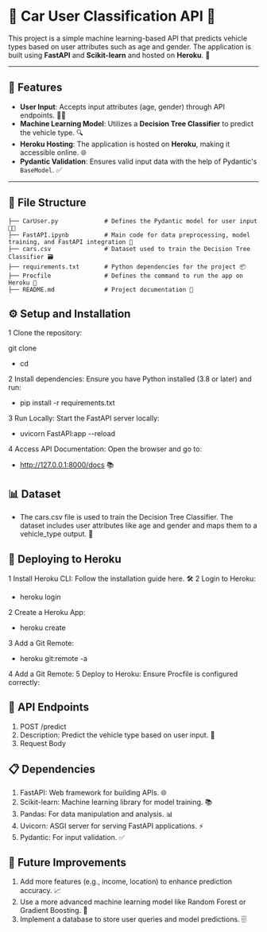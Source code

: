 # 🚗 Car User Classification API 🚙

This project is a simple machine learning-based API that predicts vehicle types based on user attributes such as age and gender. The application is built using **FastAPI** and **Scikit-learn** and hosted on **Heroku**. 🚀

---

## 🔧 Features

- **User Input**: Accepts input attributes (age, gender) through API endpoints. 🧑‍💻
- **Machine Learning Model**: Utilizes a **Decision Tree Classifier** to predict the vehicle type. 🔍
- **Heroku Hosting**: The application is hosted on **Heroku**, making it accessible online. 🌐
- **Pydantic Validation**: Ensures valid input data with the help of Pydantic's `BaseModel`. ✅

---

## 📁 File Structure

```plaintext
├── CarUser.py             # Defines the Pydantic model for user input 🧑‍💻
├── FastAPI.ipynb          # Main code for data preprocessing, model training, and FastAPI integration 📓
├── cars.csv               # Dataset used to train the Decision Tree Classifier 🗃️
├── requirements.txt       # Python dependencies for the project 📦
├── Procfile               # Defines the command to run the app on Heroku 📄
├── README.md              # Project documentation 📜

```

## ⚙️ Setup and Installation
1 Clone the repository:

git clone <repository-url>
- cd <repository-folder>

2 Install dependencies: Ensure you have Python installed (3.8 or later) and run:
- pip install -r requirements.txt

3 Run Locally: Start the FastAPI server locally:
- uvicorn FastAPI:app --reload

4 Access API Documentation: Open the browser and go to:
- http://127.0.0.1:8000/docs 📚

## 📊 Dataset
- The cars.csv file is used to train the Decision Tree Classifier. The dataset includes user attributes like age and gender and maps them to a vehicle_type output. 🚗

## 🚀 Deploying to Heroku
1 Install Heroku CLI: Follow the installation guide here. 🛠️
2 Login to Heroku:
- heroku login

2 Create a Heroku App:
- heroku create <app-name>

3 Add a Git Remote:
- heroku git:remote -a <app-name>

4 Add a Git Remote:
5 Deploy to Heroku: Ensure Procfile is configured correctly:

## 📡 API Endpoints
1. POST /predict
2. Description: Predict the vehicle type based on user input. 🚗
3. Request Body

## 📋 Dependencies
1. FastAPI: Web framework for building APIs. 🌐
2. Scikit-learn: Machine learning library for model training. 📚
3. Pandas: For data manipulation and analysis. 📊
4. Uvicorn: ASGI server for serving FastAPI applications. ⚡
5. Pydantic: For input validation. ✅

## 🔮 Future Improvements
1. Add more features (e.g., income, location) to enhance prediction accuracy. 📈
2. Use a more advanced machine learning model like Random Forest or Gradient Boosting. 🌳
3. Implement a database to store user queries and model predictions. 🗄️



